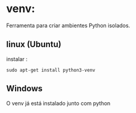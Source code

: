 # venv:   

Ferramenta para criar ambientes Python isolados.

## linux (Ubuntu)

instalar :
```
sudo apt-get install python3-venv
```
    
## Windows 

O venv já está instalado junto com python 
